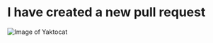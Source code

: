 # I have created a new pull request

![Image of Yaktocat](https://octodex.github.com/images/yaktocat.png)
